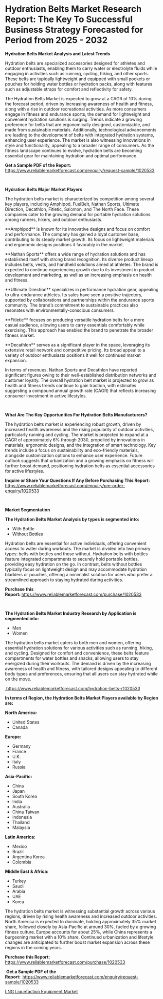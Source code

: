 <p><h1>Hydration Belts Market Research Report: The Key To Successful Business Strategy Forecasted for Period from 2025 - 2032</h1></p><p><strong>Hydration Belts Market Analysis and Latest Trends</strong></p>
<p><p>Hydration belts are specialized accessories designed for athletes and outdoor enthusiasts, enabling them to carry water or electrolyte fluids while engaging in activities such as running, cycling, hiking, and other sports. These belts are typically lightweight and equipped with small pockets or pouches for holding water bottles or hydration packs, along with features such as adjustable straps for comfort and reflectivity for safety.</p><p>The Hydration Belts Market is expected to grow at a CAGR of 10% during the forecast period, driven by increasing awareness of health and fitness, along with a rise in outdoor recreational activities. As more consumers engage in fitness and endurance sports, the demand for lightweight and convenient hydration solutions is surging. Trends indicate a growing preference for belts that are ergonomically designed, customizable, and made from sustainable materials. Additionally, technological advancements are leading to the development of belts with integrated hydration systems, enhancing user experience. The market is also witnessing innovations in style and functionality, appealing to a broader range of consumers. As the fitness landscape continues to evolve, hydration belts are becoming essential gear for maintaining hydration and optimal performance.</p></p>
<p><strong>Get a Sample PDF of the Report:&nbsp;</strong> <a href="https://www.reliablemarketforecast.com/enquiry/request-sample/1020533?utm_campaign=2479&utm_medium=2&utm_source=Github&utm_content=ia&utm_term=21032025&utm_id=hydration-belts">https://www.reliablemarketforecast.com/enquiry/request-sample/1020533</a></p>
<p>&nbsp;</p>
<p><strong>Hydration Belts Major Market Players</strong></p>
<p><p>The hydration belts market is characterized by competition among several key players, including Amphipod, FuelBelt, Nathan Sports, Ultimate Direction, Decathlon, Fitletic, Salomon, and The North Face. These companies cater to the growing demand for portable hydration solutions among runners, hikers, and outdoor enthusiasts.</p><p>**Amphipod** is known for its innovative designs and focus on comfort and performance. The company has gained a loyal customer base, contributing to its steady market growth. Its focus on lightweight materials and ergonomic designs positions it favorably in the market.</p><p>**Nathan Sports** offers a wide range of hydration solutions and has established itself with strong brand recognition. Its diverse product lineup includes belts, vests, and handheld solutions aimed at athletes. The brand is expected to continue experiencing growth due to its investment in product development and marketing, as well as an increasing emphasis on health and fitness.</p><p>**Ultimate Direction** specializes in performance hydration gear, appealing to ultra-endurance athletes. Its sales have seen a positive trajectory, supported by collaborations and partnerships within the endurance sports community. The brand’s commitment to sustainable practices also resonates with environmentally-conscious consumers.</p><p>**Fitletic** focuses on producing versatile hydration belts for a more casual audience, allowing users to carry essentials comfortably while exercising. This approach has enabled the brand to penetrate the broader fitness market.</p><p>**Decathlon** serves as a significant player in the space, leveraging its extensive retail network and competitive pricing. Its broad appeal to a variety of outdoor enthusiasts positions it well for continued market expansion.</p><p>In terms of revenues, Nathan Sports and Decathlon have reported significant figures owing to their well-established distribution networks and customer loyalty. The overall hydration belt market is projected to grow as health and fitness trends continue to gain traction, with estimates suggesting a compound annual growth rate (CAGR) that reflects increasing consumer investment in active lifestyles.</p></p>
<p>&nbsp;</p>
<p><strong>What Are The Key Opportunities For Hydration Belts Manufacturers?</strong></p>
<p><p>The hydration belts market is experiencing robust growth, driven by increased health awareness and the rising popularity of outdoor activities, particularly running and cycling. The market is projected to expand at a CAGR of approximately 6% through 2030, propelled by innovations in materials, ergonomic designs, and the integration of smart technology. Key trends include a focus on sustainability and eco-friendly materials, alongside customization options to enhance user experience. Future outlook suggests that urbanization and a growing emphasis on fitness will further boost demand, positioning hydration belts as essential accessories for active lifestyles.</p></p>
<p><strong>Inquire or Share Your Questions If Any Before Purchasing This Report:</strong> <a href="https://www.reliablemarketforecast.com/enquiry/pre-order-enquiry/1020533?utm_campaign=2479&utm_medium=2&utm_source=Github&utm_content=ia&utm_term=21032025&utm_id=hydration-belts">https://www.reliablemarketforecast.com/enquiry/pre-order-enquiry/1020533</a></p>
<p>&nbsp;</p>
<p><strong>Market Segmentation</strong></p>
<p><strong>The Hydration Belts Market Analysis by types is segmented into:</strong></p>
<p><ul><li>With Bottle</li><li>Without Bottles</li></ul></p>
<p><p>Hydration belts are essential for active individuals, offering convenient access to water during workouts. The market is divided into two primary types: belts with bottles and those without. Hydration belts with bottles feature integrated compartments to securely hold portable bottles, providing easy hydration on the go. In contrast, belts without bottles typically focus on lightweight design and may accommodate hydration bladders or pouches, offering a minimalist solution for users who prefer a streamlined approach to staying hydrated during activities.</p></p>
<p><strong>Purchase this Report:&nbsp;</strong><a href="https://www.reliablemarketforecast.com/purchase/1020533?utm_campaign=2479&utm_medium=2&utm_source=Github&utm_content=ia&utm_term=21032025&utm_id=hydration-belts">https://www.reliablemarketforecast.com/purchase/1020533</a></p>
<p>&nbsp;</p>
<p><strong>The Hydration Belts Market Industry Research by Application is segmented into:</strong></p>
<p><ul><li>Men</li><li>Women</li></ul></p>
<p><p>The hydration belts market caters to both men and women, offering essential hydration solutions for various activities such as running, hiking, and cycling. Designed for comfort and convenience, these belts feature compartments for water bottles and snacks, allowing users to stay energized during their workouts. The demand is driven by the increasing awareness of health and fitness, with tailored designs appealing to different body types and preferences, ensuring that all users can stay hydrated while on the move.</p></p>
<p><a href="https://www.reliablemarketforecast.com/hydration-belts-r1020533?utm_campaign=2479&utm_medium=2&utm_source=Github&utm_content=ia&utm_term=21032025&utm_id=hydration-belts">&nbsp;https://www.reliablemarketforecast.com/hydration-belts-r1020533</a></p>
<p><strong>In terms of Region, the Hydration Belts Market Players available by Region are:</strong></p>
<p>
    <p> <strong> North America: </strong>
        <ul>
            <li>United States</li>
            <li>Canada</li>
        </ul>
        </p> 
    <p> <strong> Europe: </strong>
        <ul>
            <li>Germany</li>
            <li>France</li>
            <li>U.K.</li>
            <li>Italy</li>
            <li>Russia</li>
        </ul>
        </p> 
    <p> <strong> Asia-Pacific: </strong>
        <ul>
            <li>China</li>
            <li>Japan</li>
            <li>South Korea</li>
            <li>India</li>
            <li>Australia</li>
            <li>China Taiwan</li>
            <li>Indonesia</li>
            <li>Thailand</li>
            <li>Malaysia</li>
        </ul>
        </p> 
    <p> <strong> Latin America: </strong>
        <ul>
            <li>Mexico</li>
            <li>Brazil</li>
            <li>Argentina Korea</li>
            <li>Colombia</li>
        </ul>
        </p> 
    <p> <strong> Middle East & Africa: </strong>
        <ul>
            <li>Turkey</li>
            <li>Saudi</li>
            <li>Arabia</li>
            <li>UAE</li>
            <li>Korea</li>
        </ul>
    </p>
    </p>
<p><p>The hydration belts market is witnessing substantial growth across various regions, driven by rising health awareness and increased outdoor activities. North America is expected to dominate, holding approximately 35% market share, followed closely by Asia-Pacific at around 30%, fueled by a growing fitness culture. Europe accounts for about 25%, while China represents a burgeoning market with a 10% share. Continued urbanization and lifestyle changes are anticipated to further boost market expansion across these regions in the coming years.</p></p>
<p><strong>Purchase this Report: </strong><a href="https://www.reliablemarketforecast.com/purchase/1020533?utm_campaign=2479&utm_medium=2&utm_source=Github&utm_content=ia&utm_term=21032025&utm_id=hydration-belts">https://www.reliablemarketforecast.com/purchase/1020533</a></p>
<p>&nbsp;<strong>Get a Sample PDF of the Report:&nbsp;&nbsp;</strong><a href="https://www.reliablemarketforecast.com/enquiry/request-sample/1020533?utm_campaign=2479&utm_medium=2&utm_source=Github&utm_content=ia&utm_term=21032025&utm_id=hydration-belts">https://www.reliablemarketforecast.com/enquiry/request-sample/1020533</a></p>
<p><strong></strong></p>
<p><p><a href="https://github.com/lizamflotow/Market-Research-Report-List-1/blob/main/lng-liquefaction-equipment-market.md?utm_campaign=2479&utm_medium=2&utm_source=Github&utm_content=ia&utm_term=21032025&utm_id=hydration-belts">LNG Liquefaction Equipment Market</a></p></p>
